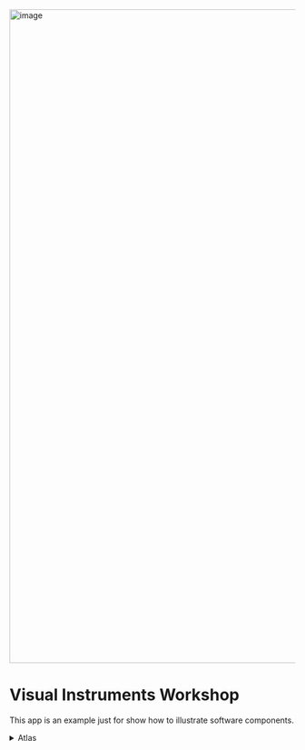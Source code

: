 
<img width="1152" alt="image" src="https://user-images.githubusercontent.com/17634377/210700146-0c5de1bf-115f-4a26-8020-36b8cdb09284.png">

# Visual Instruments Workshop

This app is an example just for show how to illustrate software components.

<details>
  <summary> Atlas </summary>
  
  > Atlas is an authorizer flow for transactions. It's just an application example.
  
  ## Important Terms
  
  - `Account`: It's the only account available, this entity will save some information: `active`, `available limit`, `violations`, and `authorized transactions`.
  - `Transaction`: This will affect the account available params through be processed in the authorizer: `merchant`, `amount`, `time`.
  - `Authorizer`: This module will update the `account` by process `transactions`. This module includes some business rules to keep in mind.
  
  ## Authorizer Rules
  
- No transaction should be accepted without a properly initialized account: account-not-initialized
- No transaction should be accepted when the card is not active: card-not-active
- The transaction amount should not exceed the available limit: insufficient-limit
- There should not be more than 3 transactions on a 2-minute interval: high-frequency-small-interval (the input order cannot be relied upon since transactions can eventually be out of order respectively to their times)
- There should not be more than 1 similar transactions (same amount and merchant) in a 2 minutes interval: doubled-transaction

</details>
